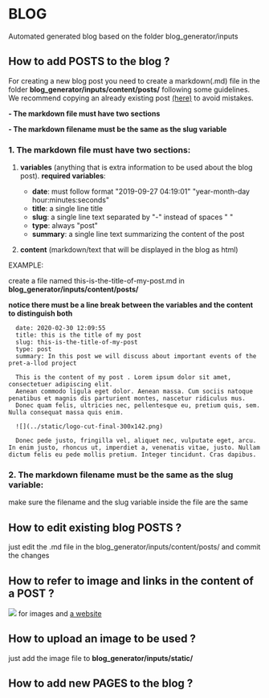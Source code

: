 # BLOG 

Automated generated blog based on the folder blog_generator/inputs

## How to **add** POSTS to the blog ?

For creating a new blog post you need to create a markdown(.md) file in the folder **blog_generator/inputs/content/posts/** following some guidelines.
We recommend copying an already existing post [(here)](https://github.com/Pret-a-LLOD/pret-a-llod.github.io/tree/master/blog_generator/inputs/content/posts) to avoid mistakes.

**- The markdown file must have two sections**

**- The markdown filename must be the same as the slug variable**

### 1. The markdown file must have two sections:

  1. **variables** (anything that is extra information to be used about the blog post). **required variables**:
      - **date**: must follow format "2019-09-27 04:19:01" "year-month-day hour:minutes:seconds"
      - **title**: a single line title
      - **slug**: a single line text separated by "-" instead of spaces " "
      - **type**: always "post"
      - **summary**: a single line text summarizing the content of the post 
      
  2. **content** (markdown/text that will be displayed in the blog as html)
  
  EXAMPLE:
  
  create a file named this-is-the-title-of-my-post.md in **blog_generator/inputs/content/posts/**
  
  **notice there must be a line break between the variables and the content to distinguish both**
  
  ```
    date: 2020-02-30 12:09:55
    title: this is the title of my post
    slug: this-is-the-title-of-my-post
    type: post
    summary: In this post we will discuss about important events of the pret-a-llod project

    This is the content of my post . Lorem ipsum dolor sit amet, consectetuer adipiscing elit. 
    Aenean commodo ligula eget dolor. Aenean massa. Cum sociis natoque penatibus et magnis dis parturient montes, nascetur ridiculus mus. 
    Donec quam felis, ultricies nec, pellentesque eu, pretium quis, sem. Nulla consequat massa quis enim. 
    
    ![](../static/logo-cut-final-300x142.png)
    
    Donec pede justo, fringilla vel, aliquet nec, vulputate eget, arcu. In enim justo, rhoncus ut, imperdiet a, venenatis vitae, justo. Nullam dictum felis eu pede mollis pretium. Integer tincidunt. Cras dapibus. 
  ```
  
### 2. The markdown filename must be the same as the slug variable:
make sure the filename and the slug variable inside the file are the same
    
## How to **edit** existing blog POSTS ?
just edit the .md file in the blog_generator/inputs/content/posts/  and commit the changes


## How to **refer** to image and links in the content of a POST ?
![](../static/{image_filename}) for images and [a website](http://website.com)

## How to **upload** an image to be used ?
just add the image file to **blog_generator/inputs/static/**

## How to **add** new PAGES to the blog ?

